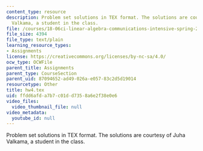 ```yaml
---
content_type: resource
description: Problem set solutions in TEX format. The solutions are courtesy of Juha
  Valkama, a student in the class.
file: /courses/18-06ci-linear-algebra-communications-intensive-spring-2004/ffdd6afda7b7c01dd7358a6e2f38e0e6_hw4.tex
file_size: 4394
file_type: text/plain
learning_resource_types:
- Assignments
license: https://creativecommons.org/licenses/by-nc-sa/4.0/
ocw_type: OCWFile
parent_title: Assignments
parent_type: CourseSection
parent_uid: 87094652-ad49-026a-e057-83c2d5d19014
resourcetype: Other
title: hw4.tex
uid: ffdd6afd-a7b7-c01d-d735-8a6e2f38e0e6
video_files:
  video_thumbnail_file: null
video_metadata:
  youtube_id: null
---
```

Problem set solutions in TEX format. The solutions are courtesy of Juha Valkama, a student in the class.